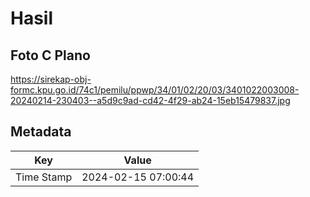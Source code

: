 # Hasil

## Foto C Plano

https://sirekap-obj-formc.kpu.go.id/74c1/pemilu/ppwp/34/01/02/20/03/3401022003008-20240214-230403--a5d9c9ad-cd42-4f29-ab24-15eb15479837.jpg


## Metadata

| Key        | Value               |
| ---------- | ------------------- |
| Time Stamp | 2024-02-15 07:00:44 |



